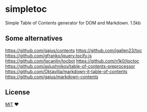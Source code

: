 simpletoc
=========

Simple Table of Contents generator for DOM and Markdown. 1.5kb

## Some alternatives

https://github.com/gajus/contents
https://github.com/jgallen23/toc
https://github.com/gfranko/jquery.tocify.js
https://github.com/tscanlin/tocbot
https://github.com/n1k0/toctoc
https://github.com/aslushnikov/table-of-contents-preprocessor
https://github.com/Oktavilla/markdown-it-table-of-contents
https://github.com/gajus/markdown-contents

## License

[MIT](./LICENSE) ♥
